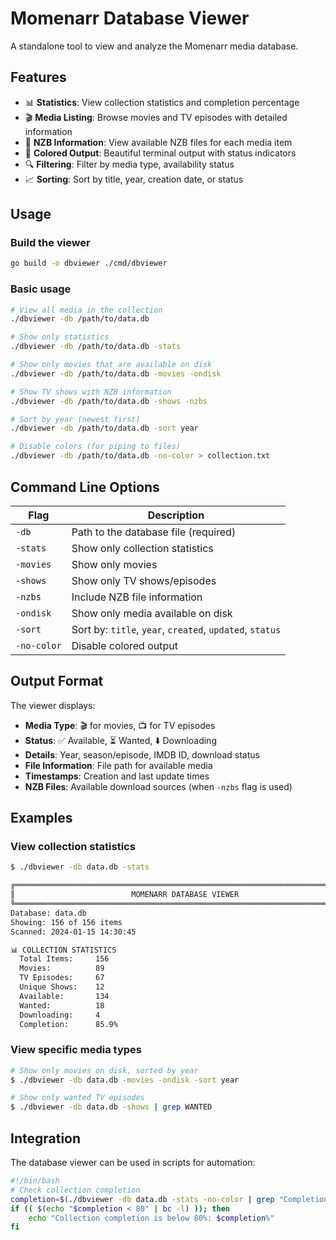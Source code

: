 # Momenarr Database Viewer

A standalone tool to view and analyze the Momenarr media database.

## Features

- 📊 **Statistics**: View collection statistics and completion percentage
- 🎬 **Media Listing**: Browse movies and TV episodes with detailed information
- 💾 **NZB Information**: View available NZB files for each media item
- 🎨 **Colored Output**: Beautiful terminal output with status indicators
- 🔍 **Filtering**: Filter by media type, availability status
- 📈 **Sorting**: Sort by title, year, creation date, or status

## Usage

### Build the viewer
```bash
go build -o dbviewer ./cmd/dbviewer
```

### Basic usage
```bash
# View all media in the collection
./dbviewer -db /path/to/data.db

# Show only statistics
./dbviewer -db /path/to/data.db -stats

# Show only movies that are available on disk
./dbviewer -db /path/to/data.db -movies -ondisk

# Show TV shows with NZB information
./dbviewer -db /path/to/data.db -shows -nzbs

# Sort by year (newest first)
./dbviewer -db /path/to/data.db -sort year

# Disable colors (for piping to files)
./dbviewer -db /path/to/data.db -no-color > collection.txt
```

## Command Line Options

| Flag | Description |
|------|-------------|
| `-db` | Path to the database file (required) |
| `-stats` | Show only collection statistics |
| `-movies` | Show only movies |
| `-shows` | Show only TV shows/episodes |
| `-nzbs` | Include NZB file information |
| `-ondisk` | Show only media available on disk |
| `-sort` | Sort by: `title`, `year`, `created`, `updated`, `status` |
| `-no-color` | Disable colored output |

## Output Format

The viewer displays:
- **Media Type**: 🎬 for movies, 📺 for TV episodes
- **Status**: ✅ Available, ⏳ Wanted, ⬇️ Downloading
- **Details**: Year, season/episode, IMDB ID, download status
- **File Information**: File path for available media
- **Timestamps**: Creation and last update times
- **NZB Files**: Available download sources (when `-nzbs` flag is used)

## Examples

### View collection statistics
```bash
$ ./dbviewer -db data.db -stats

╔══════════════════════════════════════════════════════════════════════════════╗
║                          MOMENARR DATABASE VIEWER                          ║
╚══════════════════════════════════════════════════════════════════════════════╝
Database: data.db
Showing: 156 of 156 items
Scanned: 2024-01-15 14:30:45

📊 COLLECTION STATISTICS
  Total Items:     156
  Movies:          89
  TV Episodes:     67
  Unique Shows:    12
  Available:       134
  Wanted:          18
  Downloading:     4
  Completion:      85.9%
```

### View specific media types
```bash
# Show only movies on disk, sorted by year
$ ./dbviewer -db data.db -movies -ondisk -sort year

# Show only wanted TV episodes
$ ./dbviewer -db data.db -shows | grep WANTED
```

## Integration

The database viewer can be used in scripts for automation:

```bash
#!/bin/bash
# Check collection completion
completion=$(./dbviewer -db data.db -stats -no-color | grep "Completion:" | awk '{print $2}' | tr -d '%')
if (( $(echo "$completion < 80" | bc -l) )); then
    echo "Collection completion is below 80%: $completion%"
fi
```